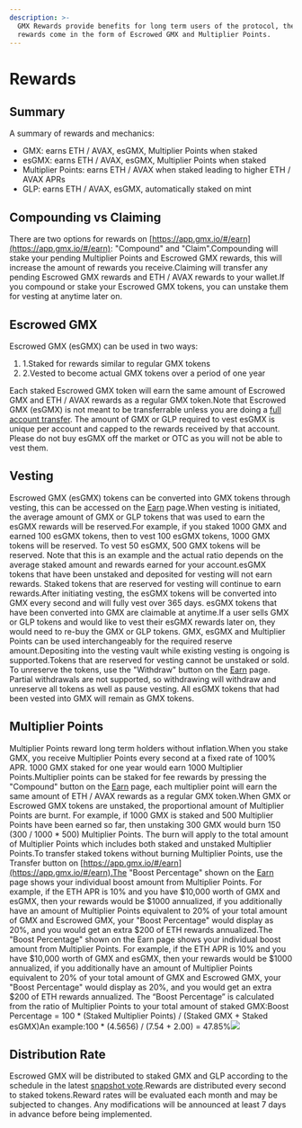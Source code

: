 ```yaml
---
description: >-
  GMX Rewards provide benefits for long term users of the protocol, these
  rewards come in the form of Escrowed GMX and Multiplier Points.
---
```


# Rewards

## Summary

A summary of rewards and mechanics:

* GMX: earns ETH / AVAX, esGMX, Multiplier Points when staked
* esGMX: earns ETH / AVAX, esGMX, Multiplier Points when staked
* Multiplier Points: earns ETH / AVAX when staked leading to higher ETH / AVAX APRs
* GLP: earns ETH / AVAX, esGMX, automatically staked on mint

## Compounding vs Claiming <a href="#compounding-vs-claiming" id="compounding-vs-claiming"></a>

There are two options for rewards on [https://app.gmx.io/#/earn](https://app.gmx.io/#/earn): "Compound" and "Claim".Compounding will stake your pending Multiplier Points and Escrowed GMX rewards, this will increase the amount of rewards you receive.Claiming will transfer any pending Escrowed GMX rewards and ETH / AVAX rewards to your wallet.If you compound or stake your Escrowed GMX tokens, you can unstake them for vesting at anytime later on.

## Escrowed GMX <a href="#escrowed-gmx" id="escrowed-gmx"></a>

Escrowed GMX (esGMX) can be used in two ways:

1. 1.Staked for rewards similar to regular GMX tokens
2. 2.Vested to become actual GMX tokens over a period of one year

Each staked Escrowed GMX token will earn the same amount of Escrowed GMX and ETH / AVAX rewards as a regular GMX token.Note that Escrowed GMX (esGMX) is not meant to be transferrable unless you are doing a [full account transfer](https://app.gmx.io/#/begin\_account\_transfer). The amount of GMX or GLP required to vest esGMX is unique per account and capped to the rewards received by that account. Please do not buy esGMX off the market or OTC as you will not be able to vest them.

## Vesting <a href="#vesting" id="vesting"></a>

Escrowed GMX (esGMX) tokens can be converted into GMX tokens through vesting, this can be accessed on the [Earn](https://app.gmx.io/#/earn) page.When vesting is initiated, the average amount of GMX or GLP tokens that was used to earn the esGMX rewards will be reserved.For example, if you staked 1000 GMX and earned 100 esGMX tokens, then to vest 100 esGMX tokens, 1000 GMX tokens will be reserved. To vest 50 esGMX, 500 GMX tokens will be reserved. Note that this is an example and the actual ratio depends on the average staked amount and rewards earned for your account.esGMX tokens that have been unstaked and deposited for vesting will not earn rewards. Staked tokens that are reserved for vesting will continue to earn rewards.After initiating vesting, the esGMX tokens will be converted into GMX every second and will fully vest over 365 days. esGMX tokens that have been converted into GMX are claimable at anytime.If a user sells GMX or GLP tokens and would like to vest their esGMX rewards later on, they would need to re-buy the GMX or GLP tokens. GMX, esGMX and Multiplier Points can be used interchangeably for the required reserve amount.Depositing into the vesting vault while existing vesting is ongoing is supported.Tokens that are reserved for vesting cannot be unstaked or sold. To unreserve the tokens, use the "Withdraw" button on the [Earn](https://app.gmx.io/#/earn) page. Partial withdrawals are not supported, so withdrawing will withdraw and unreserve all tokens as well as pause vesting. All esGMX tokens that had been vested into GMX will remain as GMX tokens.

## Multiplier Points <a href="#multiplier-points" id="multiplier-points"></a>

Multiplier Points reward long term holders without inflation.When you stake GMX, you receive Multiplier Points every second at a fixed rate of 100% APR. 1000 GMX staked for one year would earn 1000 Multiplier Points.Multiplier points can be staked for fee rewards by pressing the "Compound" button on the [Earn](https://gmx.financial/earn) page, each multiplier point will earn the same amount of ETH / AVAX rewards as a regular GMX token.When GMX or Escrowed GMX tokens are unstaked, the proportional amount of Multiplier Points are burnt. For example, if 1000 GMX is staked and 500 Multiplier Points have been earned so far, then unstaking 300 GMX would burn 150 (300 / 1000 \* 500) Multiplier Points. The burn will apply to the total amount of Multiplier Points which includes both staked and unstaked Multiplier Points.To transfer staked tokens without burning Multiplier Points, use the Transfer button on [https://app.gmx.io/#/earn](https://app.gmx.io/#/earn).The "Boost Percentage" shown on the [Earn](https://app.gmx.io/#/earn) page shows your individual boost amount from Multiplier Points. For example, if the ETH APR is 10% and you have $10,000 worth of GMX and esGMX, then your rewards would be $1000 annualized, if you additionally have an amount of Multiplier Points equivalent to 20% of your total amount of GMX and Escrowed GMX, your "Boost Percentage" would display as 20%, and you would get an extra $200 of ETH rewards annualized.​The "Boost Percentage" shown on the Earn page shows your individual boost amount from Multiplier Points. For example, if the ETH APR is 10% and you have $10,000 worth of GMX and esGMX, then your rewards would be $1000 annualized, if you additionally have an amount of Multiplier Points equivalent to 20% of your total amount of GMX and Escrowed GMX, your "Boost Percentage" would display as 20%, and you would get an extra $200 of ETH rewards annualized. The “Boost Percentage” is calculated from the ratio of Multiplier Points to your total amount of staked GMX:Boost Percentage = 100 \* (Staked Multiplier Points) / (Staked GMX + Staked esGMX)An example:100 \* (4.5656) / (7.54 + 2.00) = 47.85%![](https://3951038884-files.gitbook.io/\~/files/v0/b/gitbook-x-prod.appspot.com/o/spaces%2F-Me94cyqTgUX4nZxCJ-M%2Fuploads%2FbrlqzR2l4pQwmZqltWcD%2Fmultiplier-points.png?alt=media\&token=fcf5d023-b1db-4412-ae45-0ab92d014a55)​

## Distribution Rate <a href="#distribution-rate" id="distribution-rate"></a>

Escrowed GMX will be distributed to staked GMX and GLP according to the schedule in the latest [snapshot vote](https://snapshot.org/#/gmx.eth/proposal/0xb370249628b2226c6a7e771b2959c3b2e80eada36ad3618a7fc39f964213643e).Rewards are distributed every second to staked tokens.Reward rates will be evaluated each month and may be subjected to changes. Any modifications will be announced at least 7 days in advance before being implemented.

